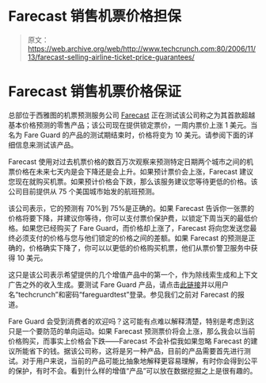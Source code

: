 # Farecast 销售机票价格担保

> 原文：<https://web.archive.org/web/http://www.techcrunch.com:80/2006/11/13/farecast-selling-airline-ticket-price-guarantees/>

# Farecast 销售机票价格保证

总部位于西雅图的机票预测服务公司 [Farecast](https://web.archive.org/web/20220816011712/http://farecast.com/) 正在测试该公司称之为其首款超越基本价格预测的零售产品；该公司现在提供锁定票价，一周内票价上涨 1 美元。当名为 Fare Guard 的产品的测试期结束时，价格将变为 10 美元。请参阅下面的详细信息来测试该产品。

Farecast 使用对过去机票价格的数百万次观察来预测特定日期两个城市之间的机票价格在未来七天内是会下降还是会上升。如果预计票价会上涨，Farecast 建议您现在就购买机票。如果预计价格会下跌，那么该服务建议您等待更低的价格。该公司目前提供从 75 个美国城市始发的航班预测。

该公司表示，它的预测有 70%到 75%是正确的。如果 Farecast 告诉你一张票的价格将要下降，并建议你等待，你可以支付票价保护费，以锁定下周当天的最低价格。如果您已经购买了 Fare Guard，而价格却上涨了，Farecast 将向您发送您最终必须支付的价格与您与他们锁定的价格之间的差额。如果 Farecast 的预测是正确的，价格确实下降了，你可以以更低的价格购买机票，他们从票价警卫服务中获得 10 美元。

这只是该公司表示希望提供的几个增值产品中的第一个，作为除线索生成和上下文广告之外的收入生成。要测试 Fare Guard 产品，请点击[此链接](https://web.archive.org/web/20220816011712/http://labs.farecast.com/fareGuardPromo.jsp)并以用户名“techcrunch”和密码“fareguardtest”登录。参见我们之前对 Farecast 的报道。

Fare Guard 会受到消费者的欢迎吗？这可能有点难以解释清楚，特别是考虑到这只是一个要防范的单向运动。如果 Farecast 预测票价将会上涨，那么我会以当前价格购买，而事实上价格会下跌——Farecast 不会补偿我如果忽略 Farecast 的建议所能省下的钱。据该公司称，这将是另一种产品，目前的产品需要首先进行测试。对于用户来说，当前的产品可能比抽象地解释更容易理解，有时你会得到公平的保护，有时不会。看到什么样的增值“产品”可以放在数据挖掘之上是很有趣的。